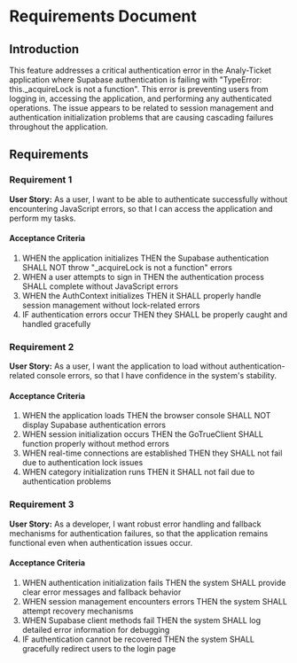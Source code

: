 # Requirements Document

## Introduction

This feature addresses a critical authentication error in the Analy-Ticket application where Supabase authentication is failing with "TypeError: this._acquireLock is not a function". This error is preventing users from logging in, accessing the application, and performing any authenticated operations. The issue appears to be related to session management and authentication initialization problems that are causing cascading failures throughout the application.

## Requirements

### Requirement 1

**User Story:** As a user, I want to be able to authenticate successfully without encountering JavaScript errors, so that I can access the application and perform my tasks.

#### Acceptance Criteria

1. WHEN the application initializes THEN the Supabase authentication SHALL NOT throw "_acquireLock is not a function" errors
2. WHEN a user attempts to sign in THEN the authentication process SHALL complete without JavaScript errors
3. WHEN the AuthContext initializes THEN it SHALL properly handle session management without lock-related errors
4. IF authentication errors occur THEN they SHALL be properly caught and handled gracefully

### Requirement 2

**User Story:** As a user, I want the application to load without authentication-related console errors, so that I have confidence in the system's stability.

#### Acceptance Criteria

1. WHEN the application loads THEN the browser console SHALL NOT display Supabase authentication errors
2. WHEN session initialization occurs THEN the GoTrueClient SHALL function properly without method errors
3. WHEN real-time connections are established THEN they SHALL not fail due to authentication lock issues
4. WHEN category initialization runs THEN it SHALL not fail due to authentication problems

### Requirement 3

**User Story:** As a developer, I want robust error handling and fallback mechanisms for authentication failures, so that the application remains functional even when authentication issues occur.

#### Acceptance Criteria

1. WHEN authentication initialization fails THEN the system SHALL provide clear error messages and fallback behavior
2. WHEN session management encounters errors THEN the system SHALL attempt recovery mechanisms
3. WHEN Supabase client methods fail THEN the system SHALL log detailed error information for debugging
4. IF authentication cannot be recovered THEN the system SHALL gracefully redirect users to the login page